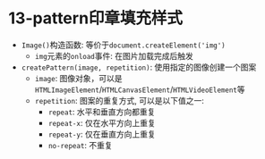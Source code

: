 # 13-pattern印章填充样式

- `Image()`构造函数: 等价于`document.createElement('img')`
  - `img`元素的`onload`事件: 在图片加载完成后触发
- `createPattern(image, repetition)`: 使用指定的图像创建一个图案
  - `image`: 图像对象，可以是`HTMLImageElement`/`HTMLCanvasElement`/`HTMLVideoElement`等
  - `repetition`: 图案的重复方式, 可以是以下值之一:
    - `repeat`: 水平和垂直方向都重复
    - `repeat-x`: 仅在水平方向上重复
    - `repeat-y`: 仅在垂直方向上重复
    - `no-repeat`: 不重复